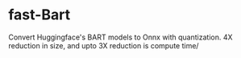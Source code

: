 # fast-Bart
Convert Huggingface's BART models to Onnx with quantization. 4X reduction in size, and upto 3X reduction is compute time/
